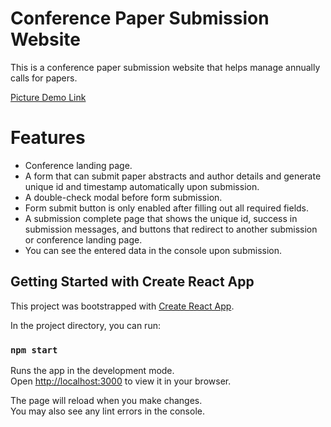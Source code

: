 # Conference Paper Submission Website

This is a conference paper submission website that helps manage annually calls for papers. 

[Picture Demo Link](https://www.dropbox.com/s/2ft9c4u2ptzj8mx/Sophia_Demo.pdf?dl=0)

# Features

- Conference landing page.
- A form that can submit paper abstracts and author details and generate unique id and timestamp automatically upon submission.
- A double-check modal before form submission.
- Form submit button is only enabled after filling out all required fields.
- A submission complete page that shows the unique id, success in submission messages, and buttons that redirect to another submission or conference landing page.
- You can see the entered data in the console upon submission.

## Getting Started with Create React App

This project was bootstrapped with [Create React App](https://github.com/facebook/create-react-app).

In the project directory, you can run:

### `npm start`

Runs the app in the development mode.\
Open [http://localhost:3000](http://localhost:3000) to view it in your browser.

The page will reload when you make changes.\
You may also see any lint errors in the console.
